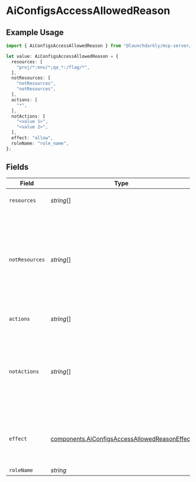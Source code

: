 # AiConfigsAccessAllowedReason

## Example Usage

```typescript
import { AiConfigsAccessAllowedReason } from "@launchdarkly/mcp-server/models/components";

let value: AiConfigsAccessAllowedReason = {
  resources: [
    "proj/*:env/*;qa_*:/flag/*",
  ],
  notResources: [
    "notResources",
    "notResources",
  ],
  actions: [
    "*",
  ],
  notActions: [
    "<value 1>",
    "<value 2>",
  ],
  effect: "allow",
  roleName: "role_name",
};
```

## Fields

| Field                                                                                                                                                 | Type                                                                                                                                                  | Required                                                                                                                                              | Description                                                                                                                                           | Example                                                                                                                                               |
| ----------------------------------------------------------------------------------------------------------------------------------------------------- | ----------------------------------------------------------------------------------------------------------------------------------------------------- | ----------------------------------------------------------------------------------------------------------------------------------------------------- | ----------------------------------------------------------------------------------------------------------------------------------------------------- | ----------------------------------------------------------------------------------------------------------------------------------------------------- |
| `resources`                                                                                                                                           | *string*[]                                                                                                                                            | :heavy_minus_sign:                                                                                                                                    | Resource specifier strings                                                                                                                            | [<br/>"proj/*:env/*;qa_*:/flag/*"<br/>]                                                                                                               |
| `notResources`                                                                                                                                        | *string*[]                                                                                                                                            | :heavy_minus_sign:                                                                                                                                    | Targeted resources are the resources NOT in this list. The <code>resources</code> and <code>notActions</code> fields must be empty to use this field. |                                                                                                                                                       |
| `actions`                                                                                                                                             | *string*[]                                                                                                                                            | :heavy_minus_sign:                                                                                                                                    | Actions to perform on a resource                                                                                                                      | [<br/>"*"<br/>]                                                                                                                                       |
| `notActions`                                                                                                                                          | *string*[]                                                                                                                                            | :heavy_minus_sign:                                                                                                                                    | Targeted actions are the actions NOT in this list. The <code>actions</code> and <code>notResources</code> fields must be empty to use this field.     |                                                                                                                                                       |
| `effect`                                                                                                                                              | [components.AiConfigsAccessAllowedReasonEffect](../../models/components/aiconfigsaccessallowedreasoneffect.md)                                        | :heavy_check_mark:                                                                                                                                    | Whether this statement should allow or deny actions on the resources.                                                                                 | allow                                                                                                                                                 |
| `roleName`                                                                                                                                            | *string*                                                                                                                                              | :heavy_minus_sign:                                                                                                                                    | N/A                                                                                                                                                   |                                                                                                                                                       |